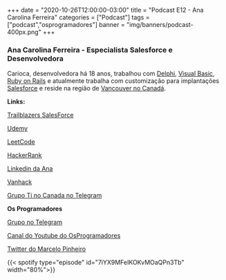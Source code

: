 +++
date = "2020-10-26T12:00:00-03:00"
title = "Podcast E12 - Ana Carolina Ferreira"
categories = ["Podcast"]
tags = ["podcast","osprogramadores"]
banner = "img/banners/podcast-400px.png"
+++

### Ana Carolina Ferreira - Especialista Salesforce e Desenvolvedora

Carioca, desenvolvedora há 18 anos, trabalhou com [Delphi](https://www.embarcadero.com/products/delphi), [Visual Basic](https://visualstudio.microsoft.com/), [Ruby on Rails](https://rubyonrails.org/) e atualmente trabalha com customização para implantações [Salesforce](https://www.salesforce.com/ca/) e reside na região de [Vancouver no Canadá](https://vancouver.ca/).


**Links:**

[Trailblazers SalesForce](https://trailblazers.salesforce.com/)

[Udemy](https://www.udemy.com/)

[LeetCode](https://leetcode.com/)

[HackerRank](https://www.hackerrank.com/)

[Linkedin da Ana](https://www.linkedin.com/in/ana-carolina-ferreira-a19b1446/?originalSubdomain=ca)

[Vanhack](https://vanhack.com/)

[Grupo Ti no Canada no Telegram](https://t.me/tinocanada)


**Os Programadores**

[Grupo no Telegram](https://t.me/osprogramadores)

[Canal do Youtube do OsProgramadores](https://www.youtube.com/channel/UCt_YNYGl6K5yNXlXEQDdwWg?view_as=subscriber)

[Twitter do Marcelo Pinheiro](https://twitter.com/mpinheir)


{{< spotify type="episode" id="7iYX9MFeIKOKvMOaQPn3Tb" width="80%">}}